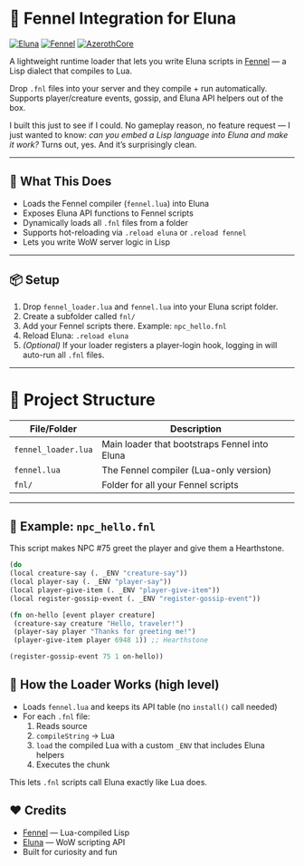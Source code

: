 # 🧠 Fennel Integration for Eluna
[![Eluna](https://img.shields.io/badge/Eluna-Scripting-blue?logo=lua)](https://github.com/azerothcore/eluna)
[![Fennel](https://img.shields.io/badge/Fennel-Lisp%20for%20Lua-green?logo=lisp)](https://fennel-lang.org)
[![AzerothCore](https://img.shields.io/badge/AzerothCore-WoW%20Server-red?logo=worldofwarcraft)](https://github.com/azerothcore/azerothcore-wotlk)


A lightweight runtime loader that lets you write Eluna scripts in [Fennel](https://fennel-lang.org/) — a Lisp dialect that compiles to Lua.

Drop `.fnl` files into your server and they compile + run automatically. Supports player/creature events, gossip, and Eluna API helpers out of the box.

I built this just to see if I could. No gameplay reason, no feature request — I just wanted to know: *can you embed a Lisp language into Eluna and make it work?* Turns out, yes. And it’s surprisingly clean.

---

## 🚀 What This Does

- Loads the Fennel compiler (`fennel.lua`) into Eluna
- Exposes Eluna API functions to Fennel scripts
- Dynamically loads all `.fnl` files from a folder
- Supports hot-reloading via `.reload eluna` or `.reload fennel`
- Lets you write WoW server logic in Lisp

---

## 📦 Setup

1. Drop `fennel_loader.lua` and `fennel.lua` into your Eluna script folder.
2. Create a subfolder called `fnl/`
3. Add your Fennel scripts there. Example: `npc_hello.fnl`
4. Reload Eluna: `.reload eluna`
5. *(Optional)* If your loader registers a player-login hook, logging in will auto-run all `.fnl` files.

---

# 📁 Project Structure

| File/Folder        | Description                                      |
|-------------------|--------------------------------------------------|
| `fennel_loader.lua` | Main loader that bootstraps Fennel into Eluna   |
| `fennel.lua`        | The Fennel compiler (Lua-only version)         |
| `fnl/`              | Folder for all your Fennel scripts             |

---

## 🧪 Example: `npc_hello.fnl`

This script makes NPC #75 greet the player and give them a Hearthstone.

```clojure
(do
(local creature-say (. _ENV "creature-say"))
(local player-say (. _ENV "player-say"))
(local player-give-item (. _ENV "player-give-item"))
(local register-gossip-event (. _ENV "register-gossip-event"))

(fn on-hello [event player creature]
 (creature-say creature "Hello, traveler!")
 (player-say player "Thanks for greeting me!")
 (player-give-item player 6948 1)) ;; Hearthstone

(register-gossip-event 75 1 on-hello))
```

## 🔧 How the Loader Works (high level)

- Loads `fennel.lua` and keeps its API table (no `install()` call needed)  
- For each `.fnl` file:  
  1. Reads source  
  2. `compileString` → Lua  
  3. `load` the compiled Lua with a custom `_ENV` that includes Eluna helpers  
  4. Executes the chunk  

This lets `.fnl` scripts call Eluna exactly like Lua does.


## ❤️ Credits

- [Fennel](https://fennel-lang.org) — Lua-compiled Lisp  
- [Eluna](https://github.com/azerothcore/eluna) — WoW scripting API  
- Built for curiosity and fun 




